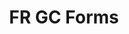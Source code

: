 ---
title: 'FR GC Forms'
description: Create accessible online forms
image: '../../../../static/img/cds/product-icon.svg'
imageAlt: 'imageAlt'
link: 'https://articles.alpha.canada.ca/forms-formulaires/fr/'
---